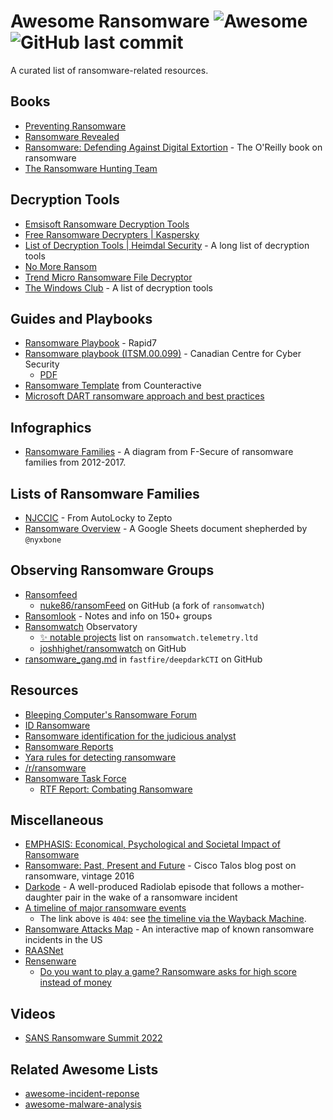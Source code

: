 # Awesome Ransomware ![Awesome](https://cdn.rawgit.com/sindresorhus/awesome/d7305f38d29fed78fa85652e3a63e154dd8e8829/media/badge.svg)  ![GitHub last commit](https://img.shields.io/github/last-commit/bbbbbrie/awesome-ransomware)
A curated list of ransomware-related resources.

## Books
  - [Preventing Ransomware](https://www.packtpub.com/application-development/preventing-ransomware)
  - [Ransomware Revealed](https://www.apress.com/gp/book/9781484242544) 
  - [Ransomware: Defending Against Digital Extortion](https://www.oreilly.com/library/view/ransomware/9781491967874/) - The O'Reilly book on ransomware
  - [The Ransomware Hunting Team](https://us.macmillan.com/books/9780374603304/theransomwarehuntingteam)

## Decryption Tools
  - [Emsisoft Ransomware Decryption Tools](https://www.emsisoft.com/ransomware-decryption-tools/)
  - [Free Ransomware Decrypters | Kaspersky](https://noransom.kaspersky.com/)
  - [List of Decryption Tools | Heimdal Security](https://heimdalsecurity.com/blog/ransomware-decryption-tools/) - A long list of decryption tools
  - [No More Ransom](https://www.nomoreransom.org)
  - [Trend Micro Ransomware File Decryptor](https://success.trendmicro.com/solution/1114221-downloading-and-using-the-trend-micro-ransomware-file-decryptor)
  - [The Windows Club](https://www.thewindowsclub.com/list-ransomware-decryptor-tools) - A list of decryption tools

## Guides and Playbooks

  - [Ransomware Playbook](https://www.rapid7.com/globalassets/_pdfs/whitepaperguide/rapid7-insightidr-ransomware-playbook.pdf) - Rapid7
  - [Ransomware playbook (ITSM.00.099)](https://www.cyber.gc.ca/en/guidance/ransomware-playbook-itsm00099) - Canadian Centre for Cyber Security 
    - [PDF](https://www.cyber.gc.ca/sites/default/files/cyber/2021-12/itsm00099-ransomware-playbook-2021-final3-en.pdf)
  - [Ransomware Template](https://github.com/counteractive/incident-response-plan-template/blob/master/playbooks/playbook-ransomware.md) from Counteractive
  - [Microsoft DART ransomware approach and best practices](https://learn.microsoft.com/en-us/security/operations/incident-response-playbook-dart-ransomware-approach)

## Infographics
  - [Ransomware Families](https://heimdalsecurity.com/blog/wp-content/uploads/ransowmare-families-f-secure-1.jpg) - A diagram from F-Secure of ransomware families from 2012-2017.

## Lists of Ransomware Families
  - [NJCCIC](https://www.cyber.nj.gov/threat-profiles/ransomware/) - From AutoLocky to Zepto
  - [Ransomware Overview](https://docs.google.com/spreadsheets/d/1TWS238xacAto-fLKh1n5uTsdijWdCEsGIM0Y0Hvmc5g/pubhtml) - A Google Sheets document shepherded by `@nyxbone`

## Observing Ransomware Groups

  - [Ransomfeed](https://www.ransomfeed.it/)
    - [nuke86/ransomFeed](https://github.com/nuke86/ransomFeed) on GitHub (a fork of `ransomwatch`)
  - [Ransomlook](https://www.ransomlook.io/) - Notes and info on 150+ groups
  - [Ransomwatch](https://ransomwatch.telemetry.ltd/#/README) Observatory
    - [✨ notable projects](https://ransomwatch.telemetry.ltd/#/sidecar-projects) list on `ransomwatch.telemetry.ltd`
    - [joshhighet/ransomwatch](https://github.com/joshhighet/ransomwatch) on GitHub
  - [ransomware_gang.md](https://github.com/fastfire/deepdarkCTI/blob/main/ransomware_gang.md) in `fastfire/deepdarkCTI` on GitHub

## Resources
  - [Bleeping Computer's Ransomware Forum](https://www.bleepingcomputer.com/forums/f/239/ransomware-help-tech-support/)
  - [ID Ransomware](https://id-ransomware.malwarehunterteam.com/)
  - [Ransomware identification for the judicious analyst](https://www.gdatasoftware.com/blog/2019/06/31666-ransomware-identification-for-the-judicious-analyst)
  - [Ransomware Reports](https://github.com/d4rk-d4nph3/Ransomware-Reports)
  - [Yara rules for detecting ransomware](https://github.com/advanced-threat-research/Yara-Rules/tree/master/ransomware)
  - [/r/ransomware](https://www.reddit.com/r/Ransomware/)
  - [Ransomware Task Force](https://securityandtechnology.org/ransomwaretaskforce/)
    - [RTF Report: Combating Ransomware](https://securityandtechnology.org/ransomwaretaskforce/report/) 

## Miscellaneous
  - [EMPHASIS: Economical, Psychological and Societal Impact of Ransomware](https://www.emphasis.ac.uk/)
  - [Ransomware: Past, Present and Future](https://blog.talosintelligence.com/2016/04/ransomware.html) - Cisco Talos blog post on ransomware, vintage 2016
  - [Darkode](https://www.wnycstudios.org/podcasts/radiolab/articles/darkode) - A well-produced Radiolab episode that follows a mother-daughter pair in the wake of a ransomware incident
  - [A timeline of major ransomware events](https://kraftbusiness.com/wp-content/uploads/2019/01/history-evolution-of-ransomware.png)
    - The link above is `404`: see [the timeline via the Wayback Machine](https://web.archive.org/web/20220121031312/https://kraftbusiness.com/wp-content/uploads/2019/01/history-evolution-of-ransomware.png).
  - [Ransomware Attacks Map](https://statescoop.com/ransomware-map/) - An interactive map of known ransomware incidents in the US
  - [RAASNet](https://github.com/leonv024/RAASNet)
  - [Rensenware](https://en.wikipedia.org/wiki/Rensenware)
    - [Do you want to play a game? Ransomware asks for high score instead of money](https://arstechnica.com/gaming/2017/04/do-you-want-to-play-a-game-ransomware-asks-for-high-score-instead-of-money/)

## Videos

  - [SANS Ransomware Summit 2022](https://www.youtube.com/playlist?list=PLtgaAEEmVe6AGQj2LhA4UnN0XolmeYw9_)

## Related Awesome Lists
  - [awesome-incident-reponse](https://github.com/meirwah/awesome-incident-response)
  - [awesome-malware-analysis](https://github.com/rshipp/awesome-malware-analysis)
